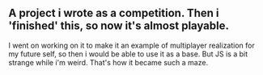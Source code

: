 ## A project i wrote as a competition. Then i 'finished' this, so now it's almost playable.

I went on working on it to make it an example of multiplayer realization for my future self, so then i would be able to use it as a base. But JS is a bit strange while i'm weird. That's how it became such a maze.
